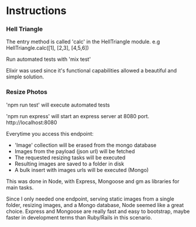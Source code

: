 # Instructions

### Hell Triangle

The entry method is called 'calc' in the HellTriangle module. e.g HellTriangle.calc([1], [2,3], [4,5,6])

Run automated tests with 'mix test'

Elixir was used since it's functional capabilities allowed a beautiful and simple solution. 

### Resize Photos

'npm run test' will execute automated tests

'npm run express' will start an express server at 8080 port. http://localhost:8080

Everytime you access this endpoint:
* 'Image' collection will be erased from the mongo database
* Images from the payload (json url) will be fetched
* The requested resizing tasks will be executed
* Resulting images are saved to a folder in disk
* A bulk insert with images urls will be executed (Mongo)

This was done in Node, with Express, Mongoose and gm as libraries for main tasks.

Since I only needed one endpoint, serving static images from a single folder, resizing images, and a Mongo database,
Node seemed like a great choice. Express and Mongoose are really fast and easy to bootstrap,
maybe faster in development terms than Ruby/Rails in this scenario.
